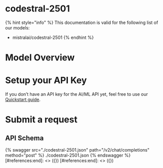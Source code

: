 [#references:start]: <> ({ "template": "openapi" })
[#references:start]: <> ({ "template": "openapi" })
# codestral-2501

{% hint style="info" %}
This documentation is valid for the following list of our models:
* mistralai/codestral-2501
{% endhint %}

# Model Overview


# Setup your API Key
If you don’t have an API key for the AI/ML API yet, feel free to use our [Quickstart guide](https://docs.aimlapi.com/quickstart/setting-up).

# Submit a request
## API Schema
{% swagger src="./codestral-2501.json" path="/v2/chat/completions" method="post" %}
./codestral-2501.json
{% endswagger %}
[#references:end]: <> ({})
[#references:end]: <> ({})